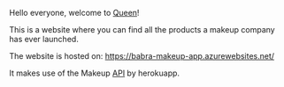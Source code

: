 Hello everyone, welcome to [Queen](http://makeup-api.herokuapp.com/)!

This is a website where you can find all the products a makeup company has ever launched.

The website is hosted on:
https://babra-makeup-app.azurewebsites.net/

It makes use of the Makeup [API](http://makeup-api.herokuapp.com/) by herokuapp.
